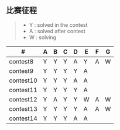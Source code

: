 ## 比赛征程
> * Y : solved in the contest
> * A : solved after contest
> * W : solving


\# |  A  |  B  |  C  |  D  |  E  |  F  |  G  
---|---|---|---|---|---|---|---
|contest8 |Y|Y|Y|A|Y|A|W
|contest9 |Y|Y|Y|Y|A| | 
|contest10|Y|Y|Y|A|A| |
|contest11|Y|Y|Y|Y|A| | 
|contest12|Y|A|Y|Y|W|A|W
|contest13|Y|Y|Y|Y|A|A|W
|contest14|Y|Y|Y|A|A| | 
